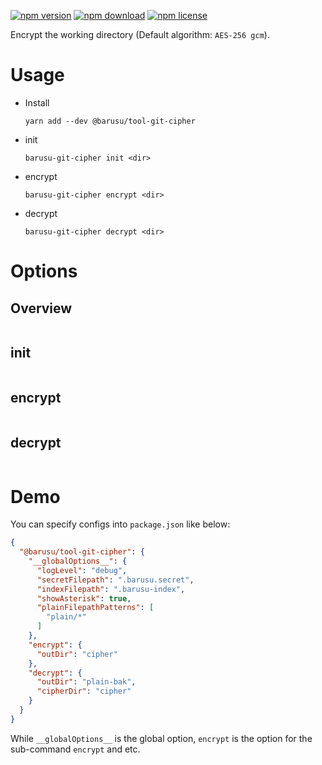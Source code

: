 [![npm version](https://img.shields.io/npm/v/@barusu/tool-git-cipher.svg)](https://www.npmjs.com/package/@barusu/tool-git-cipher)
[![npm download](https://img.shields.io/npm/dm/@barusu/tool-git-cipher.svg)](https://www.npmjs.com/package/@barusu/tool-git-cipher)
[![npm license](https://img.shields.io/npm/l/@barusu/tool-git-cipher.svg)](https://www.npmjs.com/package/@barusu/tool-git-cipher)


Encrypt the working directory (Default algorithm: `AES-256 gcm`).


# Usage

  * Install
    ```shell
    yarn add --dev @barusu/tool-git-cipher
    ```

  * init
    ```shell
    barusu-git-cipher init <dir>
    ```

  * encrypt
    ```shell
    barusu-git-cipher encrypt <dir>
    ```

  * decrypt
    ```shell
    barusu-git-cipher decrypt <dir>
    ```


# Options

## Overview

  ```shell
  ```

## init

  ```shell
  ```

## encrypt

  ```shell
  ```

## decrypt

  ```shell
  ```


# Demo
  You can specify configs into `package.json` like below:

  ```json
  {
    "@barusu/tool-git-cipher": {
      "__globalOptions__": {
        "logLevel": "debug",
        "secretFilepath": ".barusu.secret",
        "indexFilepath": ".barusu-index",
        "showAsterisk": true,
        "plainFilepathPatterns": [
          "plain/*"
        ]
      },
      "encrypt": {
        "outDir": "cipher"
      },
      "decrypt": {
        "outDir": "plain-bak",
        "cipherDir": "cipher"
      }
    }
  }
  ```

  While `__globalOptions__` is the global option, `encrypt` is the option for the sub-command `encrypt` and etc.
